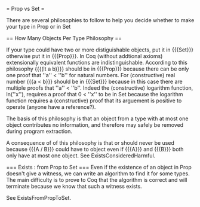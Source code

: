 = Prop vs Set =

There are several philosophies to follow to help you decide whether to make your type in Prop or in Set

== How Many Objects Per Type Philosophy ==

If your type could have two or more distiguishable objects, put it in {{{Set}}} otherwise put it in {{{Prop}}}.  In Coq (without addtional axioms) extensionally equivalent functions are indistinguishable. According to this philosophy {{{(lt a b)}}} should be in {{{Prop}}} because there can be only one proof that ''a'' < ''b'' for natural numbers.  For (constructive) real number {{{a < b}}} should be in {{{Set}}} because in this case there are multiple proofs that ''a'' < ''b''.  Indeed the (constructive) logarithm function, ln(''x''), requires a proof that 0 < ''x'' to be in Set because the logarithm function requires a (constructive) proof that its arguement is positive to operate (anyone have a reference?).

The basis of this philosophy is that an object from a type with at most one object contributes no information, and therefore may safely be removed during program extraction.

A consequence of of this philosophy is that or should never be used because {{{A \/ B}}} could have to object even if {{{A}}} and {{{B}}} both only have at most one object. See ExistsConsideredHarmful.

=== Exists : from Prop to Set ===
Even if the existence of an object in Prop doesn't give a witness, we can write an algorithm to find it for some types.
The main difficulty is to prove to Coq that the algorithm is correct and will terminate because we know that such a witness exists.

See ExistsFromPropToSet.
